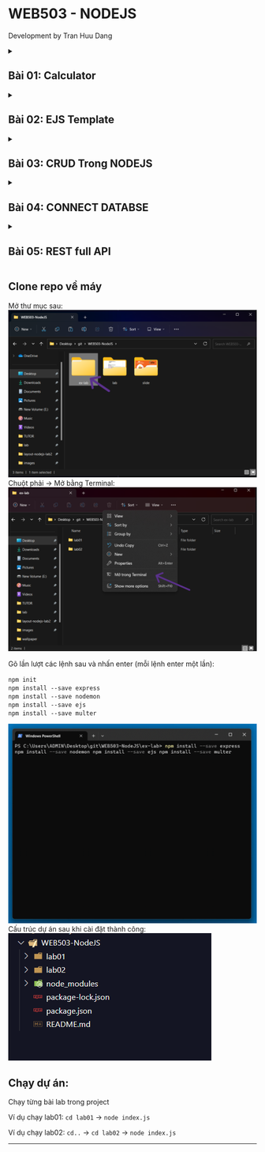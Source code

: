 # WEB503 - NODEJS
Development by Tran Huu Dang

<details >
<summary>

## Bài 01: Calculator 
</summary>

### Chưa cập nhật
</details>


<details >
<summary>

## Bài 02: EJS Template
</summary>

### Chưa cập nhật
</details>

<details >
<summary>

## Bài 03: CRUD Trong NODEJS
</summary>

### Chưa cập nhật
</details>


<details >
<summary>

## Bài 04: CONNECT DATABSE 
</summary>

### Chưa cập nhật
</details>


<details >
<summary>

## Bài 05: REST full API 
</summary>
<br>
 REST là gì?  REST – viết đầy đủ là REpresentational State Transfer – là một chuẩn trong lập trình, nó định nghĩa các quy tắc để tạo ra các web service nhằm cung cấp các chức năng truy xuất, thêm mới, cập nhật tài nguyên từ xa qua http.  Restful API diễn dịch lại dữ liệu giữa các hệ thống ứng dụng và máy tính, tạo nên khả năng truyền tải dữ liệu đơn giản mà hiệu quả, phục vụ trao đổi dữ liệu giữa các nền tảng khác nhau và xa nhau.

Với Restful, bạn sẽ tạo nên khả năng truy cập tài nguyên cho client thông qua các URI. Dữ liệu trả về sẽ trong dạng json, xml, html nhưng chủ yếu là json. Restful sử dụng HTTP như cỗ xe chuyên chở dữ liệu giữa server và client qua các method GET, HEAD, POST, PUT, PATCH, DELETE…

### Các quy định http method trong restful


|HTTP method|Mô tả|
|-----------|-----|
|`GET`|Dùng để lấy một tài nguyên hoặc danh sách các tài nguyên từ server (đã representation lại theo dạng json, xml…)|
|`POST`|Gửi đến server tài nguyên để xử lý (thường dùng cho thêm mới record)|
|`PUT`|Ấn định trạng thái mới cho tài nguyên trên server (thường dùng cho update record)|
|`DELETE`|Xóa tài nguyên chỉ định trên server|
--------------
#### Khi request đến một tài nguyên, các status code sẽ trả về client :
- 200 OK – Trả về trong các phương thức GET, PUT, PATCH, DELETE.
- 201 Created – Trả về khi tạo xong tài nguyên
- 204 No Content – Trả về khi xoá xong 1 tài nguyên
- 304 Not Modified – Tài nguyên không có thay đổi, client có thể dùng cache.
- 400 Bad Request – Request không hợp lệ
- 401 Unauthorized – Request không quyền truy cập.
- 403 Forbidden – Request bị bẻ gãy, từ chối truy cập.
- 404 Not Found – Không tìm thấy tài nguyên trong từ URI
- 405 Method Not Allowed – Phương thức không được phép
- 410 Gone – Tài nguyên không tồn tại
- 415 Unsupported Media Type – Không hỗ trợ kiểu tài nguyên
- 422 Unprocessable Entity – Dữ liệu không được xử lý
- 429 Too Many Requests – Có quá nhiều request
- 500 Code Error - Lỗi do mã code

------
## Thực hiện restful api trong nodejs
### Chuẩn bị database
Tạo table tên sach như sau: <br>
![text](lab05/imgs/image-13.png)
Nhập dữ liệu 
![text](lab05/imgs/image-14.png)

### Cài module express và express-generator
Nếu máy của bạn đã cài rồi thì thôi bỏ qua, còn chưa thì
1. Mở command line
2. Gõ  lệnh npm `install -g express`
3. Tiếp theo gõ lệnh  `npm -g install express-generator`

### Tạo project để thực tập
1. Vào command line rồi chạy lệnh:
```bash
express --=ejs RestfulTest
```
2. Chuyển vào folder RestfulTest mới tạo và chạy các lệnh cài đặt module cần thiết
```npm
npm install
npm install mysql
```

### Tạo model kết nối db
1. Tạo folder models trong project

2. Tạo file file models/database.js

```js
var mysql = require('mysql');
var db = mysql.createConnection({
   host: 'localhost', 
   user: 'root', 
   password: '', 
   database: 'labnodejs'
}); 
db.connect(() => console.log('Da ket noi database !'));
module.exports = db; 
```

### Tạo route
1. Mở file app.js và định nghĩa route sach dẫn vào controller routes/sach
```js
var sachRouter = require('./routes/sach');
app.use('/sach', sachRouter);
```
2. Tạo file routes/sach.js và code
```js
var express = require('express');
 var router = express.Router();
 var db = require('./../models/database'); 
 router.get('/', function(req, res, next) {
     //chức năng trả về danh sách các record
     //phương thức request: get
     //lấy ra các record trong table
     //trả về danh sách sách dạng json
 });
 router.post('/', function(req, res, next) {
     //chức năng thêm mới record vào table
     //phương thức request: post
     //tiếp nhận dữ liệu gửi trong body request
     //thực hiện chèn record mới vào table 
     //trả về thông báo đã chèn dạng json 
 });
 router.get('/:id', function(req, res, next) {
     //chức năng trả về chi tiết 1 record
     //phương thức request: get
     //tiếp nhận id của reord trong url
     //lấy ra record theo id từ table
     //trả về chi tiết record dạng json
 });
 router.put('/:id', function(req, res, next) {
     //chức năng cập nhật record trong table 
     //phương thức request: put
     //tiếp nhận dữ liệu gửi trong body request
     //thực hiện cập nhật record vào table 
     //trả về thông báo json đã cập nhật
 });
 router.delete('/:id', function(req, res) { 
     //chức năng xóa 1 record trong table
     //phương thức request: delete
     //tiếp nhận id trong url
     //thực hiện xóa record
     //trả về thông báo json đã xóa
 });
 module.exports = router;
 ```
### Thực hiện chức năng danh sách record
1. Trong routes/sach.js, code lại chức năng trả về danh sách các record để được như sau
```js
router.get('/', function(req, res, next) {
    let sql = `SELECT id, tenSach, moTa, urlHinh FROM sach`;
    db.query(sql, function(err, data) {
        res.json(data);
    });   
});
```
2. Test: Mở Postman để test
Trình Postman download từ https://www.postman.com/downloads/ , giúp bạn tạo các loại request khác nhau (get, post, put, delete…) đến server. Nếu bạn chưa cài thì down rồi cài vào máy nhé.

Mở chương trình postman, chọn method GET và nhập url rồi nhắp Send như hình


![text](lab05/imgs/postman-test-list.png)

### Thực hiện lấy chi tiết record
1. Trong routes/sach.js, code lại chức năng trả về chi tiết 1 record để được như sau
```js
router.get('/:id', function(req, res, next) {
    let id=req.params.id;      
    let sql = 'SELECT * FROM sach WHERE id = ?'    
    db.query(sql, id, (err, d) => {
       res.json(d[0]);
    });   
});
```
2. Test: Mở Postman để test

Trong tool postman, chọn method GET và nhập url rồi nhắp Send như hình

![text](lab05/imgs/postman-test-read.png)
### Thực hiện chức năng thêm record
1. Trong routes/sach.js, code lại chức năng thêm mới record vào table để được như sau:
```js
router.post('/', function(req, res, next) {
    let data = req.body;  
    let sql = 'INSERT INTO sach SET ?';
    db.query(sql, data, (err, d) => {
        if (err) throw err;
        res.json({"thongbao":"Đã chèn xong sách"});
    });
});
```
2. Test: Mở Postman để test

Trong tool postman, chọn method POST và nhập url rồi nhắp Send như hình

![text](lab05/imgs/postman-test-create.png)

### Thực hiện chức năng cập nhật record
1. Trong routes/sach.js, code lại chức năng cập nhật record trong table để được như sau:
```js
router.put('/:id', function(req, res, next) {
    let data = req.body;
    let id = req.params.id;
    let sql = 'UPDATE sach SET ? WHERE id = ?';
    db.query(sql, [data, id], (err, d) => {
        if (err) throw err;
        res.json({"thongbao": 'Đã cập nhật sách'});
    });
});
```
2. Test: Mở Postman để test

Trong tool postman, chọn method PUT và nhập url rồi nhắp Send như hình
![text](lab05/imgs/postman-test-update.png)

### Thực hiện chức năng xóa record
1. Trong routes/sach.js, code lại chức năng xóa record trong table để được như sau:
```js
router.delete('/:id', function(req, res) { 
    let id = req.params.id;
    let sql = 'DELETE FROM sach WHERE id = ?'
    db.query(sql, id , (err, d) => {
        if (err) throw err;
        res.json({"thongbao": 'Đã xóa thành công'});
    }); 
});
```
2. Test: Mở Postman để test

Trong tool postman, chọn method DELETE và nhập url rồi nhắp Send như hình

![text](lab05/imgs/postman-test-delete.png)

Trên đây là phần hướng dẫn RESTful API trong NodeJS, bao gồm các khái niệm, cách tạo api, cách test. Các vấn đề liên quan vẫn còn, đó là authentication trong restful, validation, kết hợp với phần front end… sẽ được trình bày tiếp sau.

Bài tập: mời bạn thực hiện tạo bộ các hàm restful api tương tự như trình bày ở trên nhưng với table loai.
</details>


## Clone repo về máy
Mở thư mục sau:<br>
<img src="https://raw.githubusercontent.com/dangtranhuu/images/main/web503-nodejs/download-repo.png" ><br>
Chuột phải -> Mở bằng Terminal:
<img src="https://raw.githubusercontent.com/dangtranhuu/images/main/web503-nodejs/open-terminal.png" ><br>

Gõ lần lượt các lệnh sau và nhấn enter (mỗi lệnh enter một lần):

`npm init` <br>
`npm install --save express`<br>
`npm install --save nodemon`<br>
`npm install --save ejs` <br>
`npm install --save multer`<br>

<img src="https://raw.githubusercontent.com/dangtranhuu/images/main/web503-nodejs/npm-install-save.gif" >
<br>
Cấu trúc dự án sau khi cài đặt thành công: <br/>
<img src="https://raw.githubusercontent.com/dangtranhuu/images/main/web503-nodejs/struct.png" >

## Chạy dự án:

Chạy từng bài lab trong project

Ví dụ chạy lab01: `cd lab01` -> `node index.js`

Ví dụ chạy lab02: `cd..` -> `cd lab02` -> `node index.js`

----

